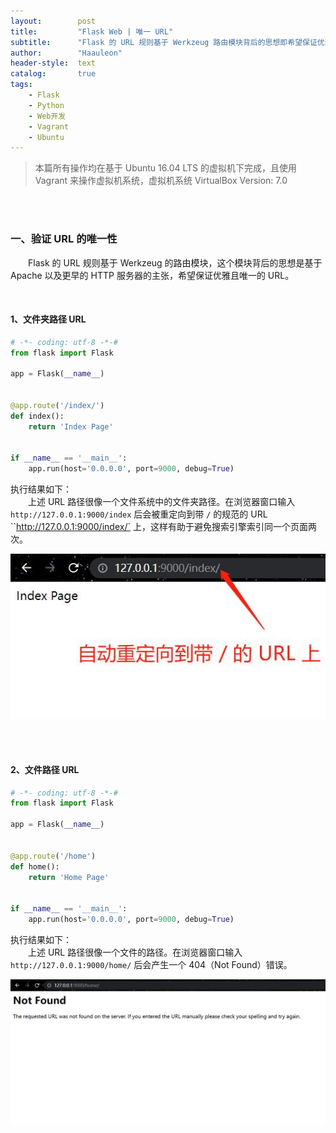 ```yaml
---
layout:        post
title:         "Flask Web | 唯一 URL"
subtitle:      "Flask 的 URL 规则基于 Werkzeug 路由模块背后的思想即希望保证优雅且唯一的 URL"
author:        "Haauleon"
header-style:  text
catalog:       true
tags:
    - Flask
    - Python
    - Web开发
    - Vagrant
    - Ubuntu
---
```


> 本篇所有操作均在基于 Ubuntu 16.04 LTS 的虚拟机下完成，且使用 Vagrant 来操作虚拟机系统，虚拟机系统 VirtualBox Version: 7.0 

<br>
<br>

### 一、验证 URL 的唯一性
&emsp;&emsp;Flask 的 URL 规则基于 Werkzeug 的路由模块，这个模块背后的思想是基于 Apache 以及更早的 HTTP 服务器的主张，希望保证优雅且唯一的 URL。    

<br>

#### 1、文件夹路径 URL     
```python
# -*- coding: utf-8 -*-#
from flask import Flask

app = Flask(__name__)


@app.route('/index/')
def index():
    return 'Index Page'


if __name__ == '__main__':
    app.run(host='0.0.0.0', port=9000, debug=True)
```

执行结果如下：     
&emsp;&emsp;上述 URL 路径很像一个文件系统中的文件夹路径。在浏览器窗口输入 `http://127.0.0.1:9000/index` 后会被重定向到带 `/` 的规范的 URL ``http://127.0.0.1:9000/index/` 上，这样有助于避免搜索引擎索引同一个页面两次。     

![](\img\in-post\post-flask\2022-11-16-flask-only-url-1.jpg)     

<br>
<br>

#### 2、文件路径 URL  
```python
# -*- coding: utf-8 -*-#
from flask import Flask

app = Flask(__name__)


@app.route('/home')
def home():
    return 'Home Page'


if __name__ == '__main__':
    app.run(host='0.0.0.0', port=9000, debug=True)
```

执行结果如下：     
&emsp;&emsp;上述 URL 路径很像一个文件的路径。在浏览器窗口输入 `http://127.0.0.1:9000/home/` 后会产生一个 404（Not Found）错误。      

![](\img\in-post\post-flask\2022-11-16-flask-only-url-2.jpg) 